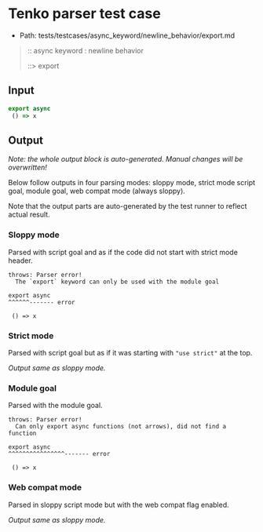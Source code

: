 # Tenko parser test case

- Path: tests/testcases/async_keyword/newline_behavior/export.md

> :: async keyword : newline behavior
>
> ::> export

## Input

`````js
export async 
 () => x
`````

## Output

_Note: the whole output block is auto-generated. Manual changes will be overwritten!_

Below follow outputs in four parsing modes: sloppy mode, strict mode script goal, module goal, web compat mode (always sloppy).

Note that the output parts are auto-generated by the test runner to reflect actual result.

### Sloppy mode

Parsed with script goal and as if the code did not start with strict mode header.

`````
throws: Parser error!
  The `export` keyword can only be used with the module goal

export async
^^^^^^------- error

 () => x
`````

### Strict mode

Parsed with script goal but as if it was starting with `"use strict"` at the top.

_Output same as sloppy mode._

### Module goal

Parsed with the module goal.

`````
throws: Parser error!
  Can only export async functions (not arrows), did not find a function

export async
^^^^^^^^^^^^^^^^------- error

 () => x
`````


### Web compat mode

Parsed in sloppy script mode but with the web compat flag enabled.

_Output same as sloppy mode._
